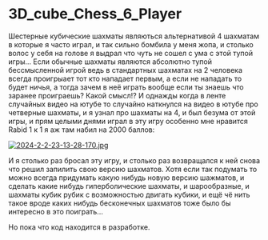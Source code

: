 # 3D_cube_Chess_6_Player

Шестерные кубические шахматы являються альтернативой 4 шахматам в которые я часто играл, и так сильно бомбила у меня жопа, и столько волос у себя на голове я выдрал что чуть не сошел с ума с этой тупой игры... Если обычные шахматы являются абсолютно тупой бессмысленной игрой ведь в стандартных шахматах на 2 человека всегда проигрыает тот кто нападает первым, а если не нападать то будет ничья, а тогда зачем в неё играть вообще если ты знаешь что заранее проиграешь? Какой смысл!? И однажды когда в ленте случайных видео на ютубе то случайно наткнулся на видео в ютубе про четверные шахматы, и я узнал про шахматы на 4, и был безума от этой игры, и прям целыми днями играл в эту игру особенно мне нравится Rabid 1 к 1 я аж там набил на 2000 баллов:

[![2024-2-2-23-13-28-170.jpg](https://i.postimg.cc/kGfT6SH1/2024-2-2-23-13-28-170.jpg)](https://postimg.cc/JHHNSsMZ)

И я столько раз бросал эту игру, и столько раз возвращался к ней снова что решил запилить свою версию шахматов. Хотя если так подумать то можно всегда придумать какую нибудь новую версию шажматов, и сделать какие нибудь гиперболические шахматы, и шарообразные, и шахматы кубик рубик с возможностью двигать кубики, и ещё чё нить такое вроде каких нибудь бесконечных шахматов тоже было бы интересно в это поиграть...

Но пока что код находится в разработке.
